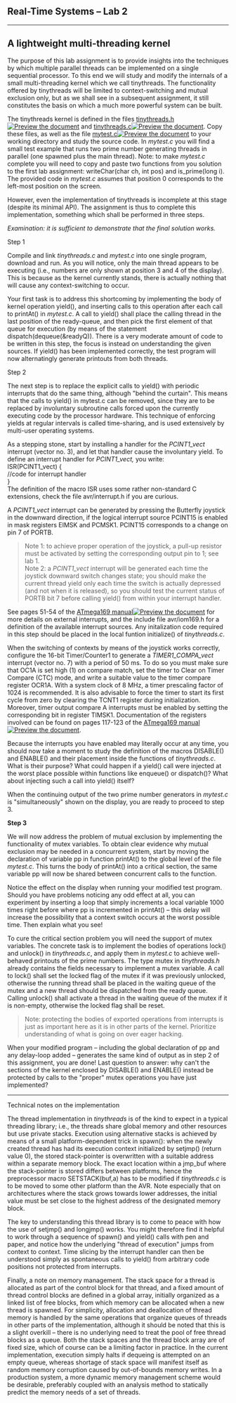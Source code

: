 ## Real-Time Systems – Lab 2

----------

## A lightweight multi-threading kernel

The purpose of this lab assignment is to provide insights into the techniques by which multiple parallel threads can be implemented on a single sequential processor. To this end we will study and modify the internals of a small multi-threading kernel which we call  tinythreads. The functionality offered by tinythreads will be limited to context-switching and mutual exclusion only, but as we shall see in a subsequent assignment, it still constitutes the basis on which a much more powerful system can be built.

The tinythreads kernel is defined in the files [tinythreads.h](https://ltu.instructure.com/courses/12170/files/1871703/download?wrap=1 "tinythreads.h")[![Preview the document](https://ltu.instructure.com/images/preview.png)](https://ltu.instructure.com/courses/12170/files/1871703/download?wrap=1 "Preview the document")  and  [tinythreads.c](https://ltu.instructure.com/courses/12170/files/1871716/download?wrap=1 "tinythreads.c")[![Preview the document](https://ltu.instructure.com/images/preview.png)](https://ltu.instructure.com/courses/12170/files/1871716/download?wrap=1 "Preview the document"). Copy these files, as well as the file  [mytest.c](https://ltu.instructure.com/courses/12170/files/1871719/download?wrap=1 "mytest.c")[![Preview the document](https://ltu.instructure.com/images/preview.png)](https://ltu.instructure.com/courses/12170/files/1871719/download?wrap=1 "Preview the document")  to your working directory and study the source code. In  _mytest.c_  you will find a small test example that runs two prime number generating threads in parallel (one spawned plus the main thread). Note: to make  _mytest.c_  complete you will need to copy and paste two functions from you solution to the first lab assignment:  writeChar(char ch, int pos)  and  is_prime(long i). The provided code in  _mytest.c_  assumes that position 0 corresponds to the left-most position on the screen.

However, even the implementation of tinythreads is incomplete at this stage (despite its minimal API). The assignment is thus to complete this implementation, something which shall be performed in three steps.

_Examination: it is sufficient to demonstrate that the final solution works._

Step 1

Compile and link  _tinythreads.c_  and  _mytest.c_  into one single program, download and run. As you will notice, only the main thread appears to be executing (i.e., numbers are only shown at position 3 and 4 of the display). This is because as the kernel currently stands, there is actually nothing that will cause any context-switching to occur.

Your first task is to address this shortcoming by implementing the body of kernel operation  yield(), and inserting calls to this operation after each call to  printAt()  in  _mytest.c_. A call to  yield()  shall place the calling thread in the last position of the ready-queue, and then pick the first element of that queue for execution (by means of the statement  dispatch(dequeue(&readyQ)). There is a very moderate amount of code to be written in this step, the focus is instead on understanding the given sources. If  yield()  has been implemented correctly, the test program will now alternatingly generate printouts from both threads.

Step 2

The next step is to replace the explicit calls to  yield()  with periodic interrupts that do the same thing, although "behind the curtain". This means that the calls to  yield()  in mytest.c can be removed, since they are to be replaced by involuntary subroutine calls forced upon the currently executing code by the processor hardware. This technique of enforcing yields at regular intervals is called  time-sharing, and is used extensively by multi-user operating systems.

As a stepping stone, start by installing a handler for the  _PCINT1_vect_  interrupt (vector no. 3), and let that handler cause the involuntary yield. To define an interrupt handler for  _PCINT1_vect,_ you write:  
ISR(PCINT1_vect) {  
//code for interrupt handler  
}  
The definition of the macro  ISR  uses some rather non-standard C extensions, check the file  avr/interrupt.h  if you are curious.

A  _PCINT1_vect_  interrupt can be generated by pressing the Butterfly joystick in the downward direction, if the logical interrupt source PCINT15 is enabled in mask registers EIMSK and PCMSK1. PCINT15 corresponds to a change on pin 7 of PORTB.

> Note 1: to achieve proper operation of the joystick, a pull-up resistor must be activated by setting the corresponding output pin to 1; see lab 1.  
> Note 2: a  _PCINT1_vect_  interrupt will be generated each time the joystick downward switch  changes state; you should make the current thread yield only each time the switch is actually  depressed (and not when it is released), so you should test the current status of PORTB bit 7 before calling  yield()  from within your interrupt handler.

See pages 51-54 of the  [ATmega169 manual](https://ltu.instructure.com/courses/12170/files/1871713?wrap=1 "ATmega169.pdf")[![Preview the document](https://ltu.instructure.com/images/preview.png)](https://ltu.instructure.com/courses/12170/files/1871713?wrap=1 "Preview the document")  for more details on external interrupts, and the include file  avr/iom169.h  for a definition of the available interrupt sources. Any initalization code required in this step should be placed in the local funtion  initialize()  of  _tinythreads.c_.

When the switching of contexts by means of the joystick works correctly, configure the 16-bit Timer/Counter1 to generate a  _TIMER1_COMPA_vect_  interrupt (vector no. 7) with a period of 50 ms. To do so you must make sure that OC1A is set high (1) on compare match, set the timer to  Clear on Timer Compare  (CTC) mode, and write a suitable value to the timer compare register OCR1A. With a system clock of 8 MHz, a timer prescaling factor of 1024 is recommended. It is also advisable to force the timer to start its first cycle from zero by clearing the TCNT1 register during initialization. Moreover, timer output compare A interrupts must be enabled by setting the corresponding bit in register TIMSK1. Documentation of the registers involved can be found on pages 117-123 of the  [ATmega169 manual](https://ltu.instructure.com/courses/12170/files/1871713?wrap=1 "ATmega169.pdf")[![Preview the document](https://ltu.instructure.com/images/preview.png)](https://ltu.instructure.com/courses/12170/files/1871713?wrap=1 "Preview the document").

Because the interrupts you have enabled may literally occur  at any time, you should now take a moment to study the definition of the macros  DISABLE()  and  ENABLE()  and their placement inside the functions of  _tinythreads.c_. What is their purpose? What could happen if a  yield()  call were injected at the worst place possible within functions like  enqueue()  or  dispatch()? What about injecting such a call into  yield()  itself?

When the continuing output of the two prime number generators in  _mytest.c_  is "simultaneously" shown on the display, you are ready to proceed to step 3.

**Step 3**

We will now address the problem of mutual exclusion by implementing the functionality of mutex variables. To obtain clear evidence why mutual exclusion may be needed in a concurrent system, start by moving the declaration of variable  pp  in function  printAt()  to the  global level  of the file  _mytest.c_. This turns the body of  printAt()  into a critical section, the same variable  pp  will now be shared between concurrent calls to the function.

Notice the effect on the display when running your modified test program. Should you have problems noticing any odd effect at all, you can experiment by inserting a loop that simply increments a local variable 1000 times right before where  pp  is incremented in  printAt()  – this delay will increase the possibility that a context switch occurs at the worst possible time. Then explain what you see!

To cure the critical section problem you will need the support of mutex variables. The concrete task is to implement the bodies of operations  lock()  and  unlock()  in  _tinythreads.c_, and apply them in  _mytest.c_  to achieve well-behaved printouts of the prime numbers. The type mutex in  _tinythreads.h_  already contains the fields necessary to implement a mutex variable. A call to  lock()  shall set the  locked  flag of the mutex if it was previously unlocked, otherwise the running thread shall be placed in the waiting queue of the mutex and a new thread should be dispatched from the ready queue. Calling  unlock()  shall activate a thread in the waiting queue of the mutex if it is non-empty, otherwise the locked flag shall be reset.

> Note: protecting the bodies of exported operations from interrupts is just as important here as it is in other parts of the kernel. Prioritize understanding of what is going on over eager hacking.

When your modified program – including the global declaration of  pp  and any delay-loop added – generates the same kind of output as in step 2 of this assignment, you are done! Last question to answer: why can't the sections of the kernel enclosed by  DISABLE()  and  ENABLE()  instead be protected by calls to the "proper" mutex operations you have just implemented?

----------

Technical notes on the implementation

The thread implementation in  _tinythreads_  is of the kind to expect in a typical threading library; i.e., the threads share global memory and other resources but use private stacks. Execution using alternative stacks is achieved by means of a small platform-dependent trick in  spawn(): when the newly created thread has had its execution context initialized by  setjmp()  (return value 0), the stored stack-pointer is overwritten with a suitable address within a separate memory block. The exact location within a  jmp_buf where the stack-pointer is stored differs between platforms, hence the preprocessor macro  SETSTACK(buf,a)  has to be modified if  _tinythreads.c_  is to be moved to some other platform than the AVR. Note especially that on architectures where the stack grows towards lower addresses, the initial value must be set close to the  highest  address of the designated memory block.

The key to understanding this thread library is to come to peace with how the use of  setjmp()  and  longjmp()  works. You might therefore find it helpful to work through a sequence of  spawn()  and  yield()  calls with pen and paper, and notice how the underlying "thread of execution" jumps from context to context. Time slicing by the interrupt handler can then be understood simply as spontaneous calls to  yield()  from arbitrary code positions not protected from interrupts.

Finally, a note on memory management. The stack space for a thread is allocated as part of the control block for that thread, and a fixed amount of thread control blocks are defined in a global array, initially organized as a linked list of free blocks, from which memory can be allocated when a new thread is spawned. For simplicity, allocation and deallocation of thread memory is handled by the same operations that organize queues of threads in other parts of the implementation, although it should be noted that this is a slight overkill – there is no underlying need to treat the pool of free thread blocks as a queue. Both the stack spaces and the thread block array are of fixed size, which of course can be a limiting factor in practice. In the current implementation, execution simply halts if dequeing is attempted on an empty queue, whereas shortage of stack space will manifest itself as random memory corruption caused by out-of-bounds memory writes. In a production system, a more dynamic memory management scheme would be desirable, preferably coupled with an analysis method to statically predict the memory needs of a set of threads.
